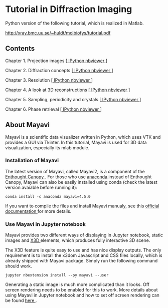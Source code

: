 # Tutorial in Diffraction Imaging

Python version of the following tutorial, which is realized in Matlab.

http://xray.bmc.uu.se/~huldt/molbiofys/tutorial.pdf

## Contents

Chapter 1. Projection images [[ IPython nbviewer ](http://nbviewer.jupyter.org/github/wang-zy/Tutorial-in-Diffraction-Imaging-Python/blob/master/notebook/Chapter%201.%20Projection%20images.ipynb)]

Chapter 2. Diffraction concepts [[ IPython nbviewer ](http://nbviewer.jupyter.org/github/wang-zy/Tutorial-in-Diffraction-Imaging-Python/blob/master/notebook/Chapter%202.%20Diffraction%20concepts.ipynb)]

Chapter 3. Resolution [[ IPython nbviewer ](http://nbviewer.jupyter.org/github/wang-zy/Tutorial-in-Diffraction-Imaging-Python/blob/master/notebook/Chapter%203.%20Resolution.ipynb)]

Chapter 4. A look at 3D reconstructions [[ IPython nbviewer ](http://nbviewer.jupyter.org/github/wang-zy/Tutorial-in-Diffraction-Imaging-Python/blob/master/notebook/Chapter%204.%20A%20look%20at%203D%20reconstructions.ipynb)]

Chapter 5. Sampling, periodicity and crystals [[ IPython nbviewer ](http://nbviewer.jupyter.org/github/wang-zy/Tutorial-in-Diffraction-Imaging-Python/blob/master/notebook/Chapter%205.%20Sampling%2C%20periodicity%20and%20crystals.ipynb)]

Chapter 6. Phase retrieval [[ IPython nbviewer ](http://nbviewer.jupyter.org/github/wang-zy/Tutorial-in-Diffraction-Imaging-Python/blob/master/notebook/Chapter%206.%20Phase%20retrieval.ipynb)]

## About Mayavi

Mayavi is a scientific data visualizer written in Python, which uses VTK and provides a GUI via Tkinter. In this tutorial, Mayavi is used for 3D data visualization, especially its mlab module.

### Installation of Mayavi

The latest version of Mayavi, called Mayavi2, is a component of the [ Enthought Canopy ](https://www.enthought.com/products/canopy/). For those who use [ anaconda ](https://www.continuum.io/why-anaconda) instead of Enthought Canopy, Mayavi can also be easily installed using conda (check the latest version avaiable before running it):

```
conda install -c anaconda mayavi=4.5.0
```

If you want to compile the files and install Mayavi manualy, see this [ official documentation ](http://docs.enthought.com/mayavi/mayavi/installation.html) for more details.

### Use Mayavi in Jupyter notebook

Mayavi provides two different ways of displaying in Jupyter notebook, static images and [ X3D ](https://www.x3dom.org/) elements, which produces fully interactive 3D scene.

The X3D feature is quite easy to use and has nice display outputs. The only requirement is to install the x3dom Javascript and CSS files locally, which is already shipped with Mayavi package. Simply run the following command should work.

```
jupyter nbextension install --py mayavi --user
```

Generating a static image is much more complicated than it looks. Off screen rendering needs to be enabled for this to work. More details about using Mayavi in Jupyter notebook and how to set off screen rendering can be found [ here ](http://docs.enthought.com/mayavi/mayavi/tips.html).
